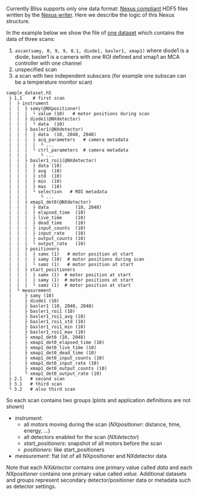 Currently Bliss supports only one data format: [Nexus compliant](https://www.nexusformat.org/) HDF5 files written by the [Nexus writer](data_nexus_server.md). Here we describe the logic of this Nexus structure.

In the example below we show the file of [one dataset](data_policy.md) which contains the data of three scans:

  1. `ascan(samy, 0, 9, 9, 0.1, diode1, basler1, xmap1)` where diode1 is a diode, basler1 is a camera with one ROI defined and xmap1 an MCA controller with one channel
  2. unspecified scan
  3. a scan with two independent subscans (for example one subscan can be a temperature monitor scan)

```
sample_dataset.h5
 ├ 1.1    # first scan
 |  ├ instrument
 |  |  ├ samy(@NXpositioner)
 |  |  |  └ value (10)   # motor positions during scan
 |  |  ├ diode1(@NXdetector)
 |  |  |  └ data  (10)
 |  |  ├ basler1(@NXdetector)
 |  |  |  ├ data  (10, 2048, 2048)
 |  |  |  ├ acq_parameters   # camera metadata
 |  |  |  |  └ ...
 |  |  |  └ ctrl_parameters  # camera metadata
 |  |  |     └ ...
 |  |  ├ basler1_roi1(@NXdetector)
 |  |  |  ├ data (10)
 |  |  |  ├ avg  (10)
 |  |  |  ├ std  (10)
 |  |  |  ├ min  (10)
 |  |  |  ├ max  (10)
 |  |  |  └ selection   # ROI metadata
 |  |  |     └ ...
 |  |  ├ xmap1_det0(@NXdetector)
 |  |  |  ├ data          (10, 2048)
 |  |  |  ├ elapsed_time  (10)
 |  |  |  ├ live_time     (10)
 |  |  |  ├ dead_time     (10)
 |  |  |  ├ input_counts  (10)
 |  |  |  ├ input_rate    (10)
 |  |  |  ├ output_counts (10)
 |  |  |  └ output_rate   (10)
 |  |  ├ positioners
 |  |  |  ├ samx (1)   # motor position at start
 |  |  |  ├ samy (10)  # motor positions during scan
 |  |  |  └ samz (1)   # motor position at start
 |  |  ├ start_positioners
 |  |  |  ├ samx (1)  # motor position at start
 |  |  |  ├ samy (1)  # motor positions at start
 |  |  |  └ samz (1)  # motor position at start
 |  └ measurement
 |     ├ samy (10)
 |     ├ diode1 (10)
 |     ├ basler1 (10, 2048, 2048)
 |     ├ basler1_roi1 (10)
 |     ├ basler1_roi1_avg (10)
 |     ├ basler1_roi1_std (10)
 |     ├ basler1_roi1_min (10)
 |     ├ basler1_roi1_max (10)
 |     ├ xmap1_det0 (10, 2048)
 |     ├ xmap1_det0_elapsed_time (10)
 |     ├ xmap1_det0_live_time (10)
 |     ├ xmap1_det0_dead_time (10)
 |     ├ xmap1_det0_input_counts (10)
 |     ├ xmap1_det0_input_rate (10)
 |     ├ xmap1_det0_output_counts (10)
 |     └ xmap1_det0_output_rate (10)
 ├ 2.1   # second scan
 ├ 3.1   # third scan
 └ 3.2   # also third scan
```

So each scan contains two groups (plots and application definitions are not shown)

  * *instrument*: 
    * all motors moving during the scan (*NXpositioner*: distance, time, energy, ...)
    * all detectors enabled for the scan (*NXdetector*)
    * *start_positioners*: snapshot of all motors before the scan
    * *positioners*: like start_positioners
  * *measurement*: flat list of all NXpositioner and NXdetector data

Note that each *NXdetector* contains one primary value called *data* and each *NXpositioner* contains one primary value called *value*. Additional datasets and groups represent secondary detector/positioner data or metadata such as detector settings.